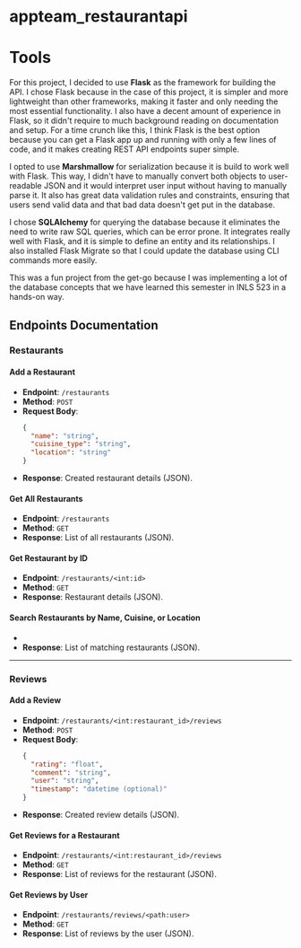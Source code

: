 # appteam_restaurantapi

# Tools
For this project, I decided to use **Flask** as the framework for building the API. I chose Flask because in the case of this project, it is simpler and more lightweight than other frameworks, making it faster and only needing the most essential functionality. I also have a decent amount of experience in Flask, so it didn't require to much background reading on documentation and setup. For a time crunch like this, I think Flask is the best option because you can get a Flask app up and running with only a few lines of code, and it makes creating REST API endpoints super simple.

I opted to use **Marshmallow** for serialization because it is build to work well with Flask. This way, I didn't have to manually convert both objects to user-readable JSON and it would interpret user input without having to manually parse it. It also has great data validation rules and constraints, ensuring that users send valid data and that bad data doesn't get put in the database.

I chose **SQLAlchemy** for querying the database because it eliminates the need to write raw SQL queries, which can be error prone. It integrates really well with Flask, and it is simple to define an entity and its relationships. I also installed Flask Migrate so that I could update the database using CLI commands more easily.

This was a fun project from the get-go because I was implementing a lot of the database concepts that we have learned this semester in INLS 523 in a hands-on way.

## Endpoints Documentation

### Restaurants

#### Add a Restaurant
- **Endpoint**: `/restaurants`
- **Method**: `POST`
- **Request Body**:
  ```json
  {
    "name": "string",
    "cuisine_type": "string",
    "location": "string"
  }
  ```
- **Response**: Created restaurant details (JSON).

#### Get All Restaurants
- **Endpoint**: `/restaurants`
- **Method**: `GET`
- **Response**: List of all restaurants (JSON).

#### Get Restaurant by ID
- **Endpoint**: `/restaurants/<int:id>`
- **Method**: `GET`
- **Response**: Restaurant details (JSON).

#### Search Restaurants by Name, Cuisine, or Location
- 
- **Response**: List of matching restaurants (JSON).

---

### Reviews

#### Add a Review
- **Endpoint**: `/restaurants/<int:restaurant_id>/reviews`
- **Method**: `POST`
- **Request Body**:
  ```json
  {
    "rating": "float",
    "comment": "string",
    "user": "string",
    "timestamp": "datetime (optional)"
  }
  ```
- **Response**: Created review details (JSON).

#### Get Reviews for a Restaurant
- **Endpoint**: `/restaurants/<int:restaurant_id>/reviews`
- **Method**: `GET`
- **Response**: List of reviews for the restaurant (JSON).

#### Get Reviews by User
- **Endpoint**: `/restaurants/reviews/<path:user>`
- **Method**: `GET`
- **Response**: List of reviews by the user (JSON).


